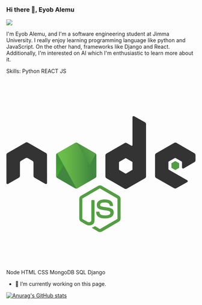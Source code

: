 ### Hi there 👋, Eyob Alemu
![](https://arturssmirnovs.github.io/github-profile-readme-generator/images/banner.png)

I'm Eyob Alemu, and I'm a software engineering student at Jimma University. I really enjoy learning programming language like python and JavaScript. On the other hand, frameworks like Django and React. Additionally, I'm interested on AI which I'm enthusiastic to learn more about it.

Skills: 
Python 
REACT 
 JS

<?xml version="1.0" encoding="UTF-8" standalone="no"?>
<!-- Uploaded to: SVG Repo, www.svgrepo.com, Generator: SVG Repo Mixer Tools -->
<svg width="800px" height="800px" viewBox="0 -99 512 512" version="1.1" xmlns="http://www.w3.org/2000/svg" xmlns:xlink="http://www.w3.org/1999/xlink" preserveAspectRatio="xMidYMid">
    <defs>
        <linearGradient x1="68.1884411%" y1="17.4868311%" x2="27.8226935%" y2="89.7551419%" id="linearGradient-1">
            <stop stop-color="#41873F" offset="0%">

</stop>
            <stop stop-color="#418B3D" offset="32.88%">

</stop>
            <stop stop-color="#419637" offset="63.52%">

</stop>
            <stop stop-color="#3FA92D" offset="93.19%">

</stop>
            <stop stop-color="#3FAE2A" offset="100%">

</stop>
        </linearGradient>
        <path id="path-2" d="M57.903386,1.84920993 C56.0541761,0.809029345 53.8582393,0.809029345 52.0090293,1.84920993 L3.351693,29.9340858 C1.50248307,30.9742664 0.462302483,32.9390519 0.462302483,35.0194131 L0.462302483,91.3047404 C0.462302483,93.3851016 1.61805869,95.3498871 3.351693,96.3900677 L52.0090293,124.474944 C53.8582393,125.515124 56.0541761,125.515124 57.903386,124.474944 L106.560722,96.3900677 C108.409932,95.3498871 109.450113,93.3851016 109.450113,91.3047404 L109.450113,35.0194131 C109.450113,32.9390519 108.294357,30.9742664 106.560722,29.9340858 L57.903386,1.84920993 L57.903386,1.84920993 Z">

</path>
        <linearGradient x1="43.2765472%" y1="55.168777%" x2="159.245277%" y2="-18.3061379%" id="linearGradient-4">
            <stop stop-color="#41873F" offset="13.76%">

</stop>
            <stop stop-color="#54A044" offset="40.32%">

</stop>
            <stop stop-color="#66B848" offset="71.36%">

</stop>
            <stop stop-color="#6CC04A" offset="90.81%">

</stop>
        </linearGradient>
        <linearGradient x1="-4413.77%" y1="13.43%" x2="5327.93%" y2="13.43%" id="linearGradient-5">
            <stop stop-color="#6CC04A" offset="9.191646%">

</stop>
            <stop stop-color="#66B848" offset="28.64%">

</stop>
            <stop stop-color="#54A044" offset="59.68%">

</stop>
            <stop stop-color="#41873F" offset="86.24%">

</stop>
        </linearGradient>
        <linearGradient x1="-4.38880435%" y1="49.9972065%" x2="101.499239%" y2="49.9972065%" id="linearGradient-6">
            <stop stop-color="#6CC04A" offset="9.191646%">

</stop>
            <stop stop-color="#66B848" offset="28.64%">

</stop>
            <stop stop-color="#54A044" offset="59.68%">

</stop>
            <stop stop-color="#41873F" offset="86.24%">

</stop>
        </linearGradient>
        <linearGradient x1="-9713.77%" y1="36.21%" x2="27.93%" y2="36.21%" id="linearGradient-7">
            <stop stop-color="#6CC04A" offset="9.191646%">

</stop>
            <stop stop-color="#66B848" offset="28.64%">

</stop>
            <stop stop-color="#54A044" offset="59.68%">

</stop>
            <stop stop-color="#41873F" offset="86.24%">

</stop>
        </linearGradient>
        <linearGradient x1="-103.860714%" y1="50.2754209%" x2="100.796849%" y2="50.2754209%" id="linearGradient-8">
            <stop stop-color="#6CC04A" offset="9.191646%">

</stop>
            <stop stop-color="#66B848" offset="28.64%">

</stop>
            <stop stop-color="#54A044" offset="59.68%">

</stop>
            <stop stop-color="#41873F" offset="86.24%">

</stop>
        </linearGradient>
        <linearGradient x1="130.613025%" y1="-211.06936%" x2="4.39327731%" y2="201.605387%" id="linearGradient-9">
            <stop stop-color="#41873F" offset="0%">

</stop>
            <stop stop-color="#418B3D" offset="32.88%">

</stop>
            <stop stop-color="#419637" offset="63.52%">

</stop>
            <stop stop-color="#3FA92D" offset="93.19%">

</stop>
            <stop stop-color="#3FAE2A" offset="100%">

</stop>
        </linearGradient>
    </defs>
	<g fill="none">
		<path d="M253.110609,313.094357 C251.376975,313.094357 249.758916,312.632054 248.256433,311.823025 L232.884876,302.692551 C230.573363,301.421219 231.72912,300.958916 232.422573,300.727765 C235.543115,299.687585 236.120993,299.456433 239.357111,297.607223 C239.703837,297.376072 240.16614,297.491648 240.512867,297.722799 L252.30158,304.772912 C252.763883,305.004063 253.341761,305.004063 253.688488,304.772912 L299.80316,278.074944 C300.265463,277.843792 300.496614,277.38149 300.496614,276.803612 L300.496614,223.523251 C300.496614,222.945372 300.265463,222.48307 299.80316,222.251919 L253.688488,195.669526 C253.226185,195.438375 252.648307,195.438375 252.30158,195.669526 L206.186907,222.251919 C205.724605,222.48307 205.493454,223.060948 205.493454,223.523251 L205.493454,276.803612 C205.493454,277.265914 205.724605,277.843792 206.186907,278.074944 L218.78465,285.356208 C225.603612,288.823476 229.87991,284.77833 229.87991,280.733183 L229.87991,228.146275 C229.87991,227.452822 230.457788,226.759368 231.266817,226.759368 L237.161174,226.759368 C237.854628,226.759368 238.548081,227.337246 238.548081,228.146275 L238.548081,280.733183 C238.548081,289.863657 233.57833,295.180135 224.910158,295.180135 C222.251919,295.180135 220.171558,295.180135 214.277201,292.290745 L202.141761,285.356208 C199.136795,283.622573 197.287585,280.386456 197.287585,276.919187 L197.287585,223.638826 C197.287585,220.171558 199.136795,216.93544 202.141761,215.201806 L248.256433,188.503837 C251.145824,186.885779 255.075395,186.885779 257.964786,188.503837 L304.079458,215.201806 C307.084424,216.93544 308.933634,220.171558 308.933634,223.638826 L308.933634,276.919187 C308.933634,280.386456 307.084424,283.622573 304.079458,285.356208 L257.964786,312.054176 C256.462302,312.74763 254.728668,313.094357 253.110609,313.094357 Z M267.326411,276.456885 C247.100677,276.456885 242.939955,267.210835 242.939955,259.351693 C242.939955,258.658239 243.517833,257.964786 244.326862,257.964786 L250.336795,257.964786 C251.030248,257.964786 251.608126,258.427088 251.608126,259.120542 C252.532731,265.24605 255.190971,268.251016 267.441986,268.251016 C277.150339,268.251016 281.311061,266.055079 281.311061,260.854176 C281.311061,257.84921 280.155305,255.653273 265.014898,254.15079 C252.417156,252.879458 244.558014,250.105643 244.558014,240.050564 C244.558014,230.688939 252.417156,225.141309 265.592777,225.141309 C280.386456,225.141309 287.66772,230.226637 288.592325,241.321896 C288.592325,241.668623 288.476749,242.01535 288.245598,242.362077 C288.014447,242.593228 287.66772,242.824379 287.320993,242.824379 L281.311061,242.824379 C280.733183,242.824379 280.155305,242.362077 280.039729,241.784199 C278.652822,235.42754 275.069977,233.347178 265.592777,233.347178 C254.959819,233.347178 253.688488,237.045598 253.688488,239.819413 C253.688488,243.171106 255.190971,244.211287 269.522348,246.060497 C283.738149,247.909707 290.441535,250.567946 290.441535,260.507449 C290.325959,270.678104 282.004515,276.456885 267.326411,276.456885 Z" fill="#539E43">

</path>
		<path d="M110.027991,104.711512 C110.027991,102.631151 108.872235,100.666366 107.023025,99.6261851 L58.0189616,71.4257336 C57.2099323,70.9634312 56.2853273,70.7322799 55.3607223,70.6167043 L54.8984199,70.6167043 C53.9738149,70.6167043 53.0492099,70.9634312 52.2401806,71.4257336 L3.23611738,99.6261851 C1.38690745,100.666366 0.231151242,102.631151 0.231151242,104.711512 L0.346726862,180.52912 C0.346726862,181.5693 0.924604966,182.609481 1.84920993,183.071783 C2.7738149,183.649661 3.92957111,183.649661 4.73860045,183.071783 L33.8636569,166.428894 C35.7128668,165.388713 36.868623,163.423928 36.868623,161.343567 L36.868623,125.861851 C36.868623,123.78149 38.0243792,121.816704 39.8735892,120.776524 L52.2401806,113.610835 C53.1647856,113.032957 54.2049661,112.801806 55.2451467,112.801806 C56.2853273,112.801806 57.3255079,113.032957 58.1345372,113.610835 L70.5011287,120.776524 C72.3503386,121.816704 73.5060948,123.78149 73.5060948,125.861851 L73.5060948,161.343567 C73.5060948,163.423928 74.661851,165.388713 76.5110609,166.428894 L105.636117,183.071783 C106.560722,183.649661 107.716479,183.649661 108.641084,183.071783 C109.565688,182.609481 110.143567,181.5693 110.143567,180.52912 L110.027991,104.711512 L110.027991,104.711512 Z" fill="#333333">

</path>
		<path d="M345.571106,0.346726862 C344.646501,-0.115575621 343.490745,-0.115575621 342.681716,0.346726862 C341.757111,0.924604966 341.179233,1.84920993 341.179233,2.88939052 L341.179233,78.013544 C341.179233,78.7069977 340.832506,79.4004515 340.139052,79.862754 C339.445598,80.2094808 338.752144,80.2094808 338.058691,79.862754 L325.807675,72.8126411 C323.958465,71.7724605 321.762528,71.7724605 319.913318,72.8126411 L270.909255,101.128668 C269.060045,102.168849 267.904289,104.133634 267.904289,106.213995 L267.904289,162.730474 C267.904289,164.810835 269.060045,166.775621 270.909255,167.815801 L319.913318,196.131828 C321.762528,197.172009 323.958465,197.172009 325.807675,196.131828 L374.811738,167.815801 C376.660948,166.775621 377.816704,164.810835 377.816704,162.730474 L377.816704,21.8437923 C377.816704,19.6478555 376.660948,17.68307 374.811738,16.6428894 L345.571106,0.346726862 L345.571106,0.346726862 Z M341.063657,144.122799 C341.063657,144.700677 340.832506,145.16298 340.370203,145.394131 L323.611738,155.102483 C323.149436,155.333634 322.571558,155.333634 322.109255,155.102483 L305.35079,145.394131 C304.888488,145.16298 304.657336,144.585102 304.657336,144.122799 L304.657336,124.706095 C304.657336,124.128217 304.888488,123.665914 305.35079,123.434763 L322.109255,113.726411 C322.571558,113.49526 323.149436,113.49526 323.611738,113.726411 L340.370203,123.434763 C340.832506,123.665914 341.063657,124.243792 341.063657,124.706095 L341.063657,144.122799 L341.063657,144.122799 Z" fill="#333333">

</path>
		<g transform="translate(401.047404, 70.501129)">
			<path d="M107.600903,53.7426637 C109.450113,52.7024831 110.490293,50.7376975 110.490293,48.6573363 L110.490293,34.9038375 C110.490293,32.8234763 109.334537,30.8586907 107.600903,29.8185102 L58.9435666,1.61805869 C57.0943567,0.577878104 54.8984199,0.577878104 53.0492099,1.61805869 L4.04514673,29.9340858 C2.19593679,30.9742664 1.04018059,32.9390519 1.04018059,35.0194131 L1.04018059,91.5358916 C1.04018059,93.6162528 2.19593679,95.5810384 4.04514673,96.621219 L52.7024831,124.359368 C54.551693,125.399549 56.7476298,125.399549 58.4812641,124.359368 L87.9530474,107.94763 C88.8776524,107.485327 89.4555305,106.445147 89.4555305,105.404966 C89.4555305,104.364786 88.8776524,103.324605 87.9530474,102.862302 L38.717833,74.5462754 C37.793228,73.9683973 37.2153499,73.0437923 37.2153499,72.0036117 L37.2153499,54.3205418 C37.2153499,53.2803612 37.793228,52.2401806 38.717833,51.7778781 L54.0893905,42.9941309 C55.0139955,42.4162528 56.1697517,42.4162528 57.0943567,42.9941309 L72.4659142,51.7778781 C73.3905192,52.3557562 73.9683973,53.2803612 73.9683973,54.3205418 L73.9683973,68.1896163 C73.9683973,69.2297968 74.5462754,70.2699774 75.4708804,70.7322799 C76.3954853,71.310158 77.5512415,71.310158 78.4758465,70.7322799 L107.600903,53.7426637 L107.600903,53.7426637 Z" fill="#333333">

</path>
			<path d="M55.2451467,51.0844244 C55.5918736,50.8532731 56.0541761,50.8532731 56.4009029,51.0844244 L65.7625282,56.5164786 C66.1092551,56.7476298 66.3404063,57.0943567 66.3404063,57.5566591 L66.3404063,68.4207675 C66.3404063,68.88307 66.1092551,69.2297968 65.7625282,69.4609481 L56.4009029,74.8930023 C56.0541761,75.1241535 55.5918736,75.1241535 55.2451467,74.8930023 L45.8835214,69.4609481 C45.5367946,69.2297968 45.3056433,68.88307 45.3056433,68.4207675 L45.3056433,57.5566591 C45.3056433,57.0943567 45.5367946,56.7476298 45.8835214,56.5164786 L55.2451467,51.0844244 L55.2451467,51.0844244 Z" fill="#539E43">

</path>
		</g>
		<g transform="translate(134.067720, 70.501129)">
			<mask id="mask-3" fill="white">
				<use xlink:href="#path-2">

</use>
			</mask>
			<use fill="url(#linearGradient-1)" xlink:href="#path-2">

</use>
			<g mask="url(#mask-3)">
				<path d="M51.8934537,1.84920993 L3.12054176,29.9340858 C1.27133183,30.9742664 0,32.9390519 0,35.0194131 L0,91.3047404 C0,92.6916479 0.577878104,93.9629797 1.50248307,95.0031603 L56.2853273,1.15575621 C54.8984199,0.924604966 53.2803612,1.04018059 51.8934537,1.84920993 L51.8934537,1.84920993 Z">

</path>
				<path d="M56.6320542,125.052822 C57.0943567,124.937246 57.5566591,124.706095 58.0189616,124.474944 L106.791874,96.3900677 C108.641084,95.3498871 109.79684,93.3851016 109.79684,91.3047404 L109.79684,35.0194131 C109.79684,33.51693 109.103386,32.014447 108.063205,30.9742664 L56.6320542,125.052822 L56.6320542,125.052822 Z">

</path>
				<path d="M106.676298,29.9340858 L57.7878104,1.84920993 C57.3255079,1.61805869 56.7476298,1.38690745 56.2853273,1.27133183 L1.50248307,95.1187359 C1.96478555,95.696614 2.54266366,96.1589165 3.12054176,96.5056433 L52.0090293,124.590519 C53.3959368,125.399549 55.0139955,125.6307 56.5164786,125.168397 L107.94763,31.089842 C107.600903,30.6275395 107.1386,30.2808126 106.676298,29.9340858 L106.676298,29.9340858 Z" fill="url(#linearGradient-4)">

</path>
			</g>
			<g mask="url(#mask-3)">
				<g transform="translate(0.000000, -9.246050)">
					<path d="M109.79684,100.55079 L109.79684,44.2654628 C109.79684,42.1851016 108.525508,40.220316 106.676298,39.1801354 L57.7878104,11.0952596 C57.2099323,10.7485327 56.6320542,10.5173815 55.9386005,10.4018059 L109.450113,101.822122 C109.681264,101.475395 109.79684,101.013093 109.79684,100.55079 L109.79684,100.55079 Z" fill="none">

</path>
					<path d="M3.12054176,39.1801354 C1.27133183,40.220316 0,42.1851016 0,44.2654628 L0,100.55079 C0,102.631151 1.38690745,104.595937 3.12054176,105.636117 L52.0090293,133.720993 C53.1647856,134.414447 54.4361174,134.645598 55.8230248,134.414447 L3.46726862,39.0645598 L3.12054176,39.1801354 L3.12054176,39.1801354 Z" fill="none">

</path>
					<path fill="url(#linearGradient-5)" fill-rule="evenodd" d="M50.3909707,0.809029345 L49.6975169,1.15575621 L50.6221219,1.15575621 L50.3909707,0.809029345 Z">

</path>
					<path d="M106.791874,105.636117 C108.178781,104.827088 109.218962,103.440181 109.681264,101.937698 L56.0541761,10.4018059 C54.6672686,10.1706546 53.1647856,10.2862302 51.8934537,11.0952596 L3.351693,39.0645598 L55.7074492,134.530023 C56.4009029,134.414447 57.2099323,134.183296 57.903386,133.836569 L106.791874,105.636117 L106.791874,105.636117 Z" fill="url(#linearGradient-6)" fill-rule="evenodd">

</path>
					<path fill="url(#linearGradient-7)" fill-rule="evenodd" d="M111.299323,104.711512 L110.952596,104.133634 L110.952596,104.942664 L111.299323,104.711512 Z">

</path>
					<path d="M106.791874,105.636117 L58.0189616,133.720993 C57.3255079,134.06772 56.6320542,134.298871 55.8230248,134.414447 L56.7476298,136.148081 L110.83702,104.827088 L110.83702,104.133634 L109.450113,101.822122 C109.218962,103.440181 108.178781,104.827088 106.791874,105.636117 L106.791874,105.636117 Z" fill="url(#linearGradient-8)" fill-rule="evenodd">

</path>
					<path d="M106.791874,105.636117 L58.0189616,133.720993 C57.3255079,134.06772 56.6320542,134.298871 55.8230248,134.414447 L56.7476298,136.148081 L110.83702,104.827088 L110.83702,104.133634 L109.450113,101.822122 C109.218962,103.440181 108.178781,104.827088 106.791874,105.636117 L106.791874,105.636117 Z" fill="url(#linearGradient-9)" fill-rule="evenodd">

</path>
				</g>
			</g>
		</g>
	</g>
</svg> Node
 HTML
  CSS
  MongoDB
  SQL
  Django

- 🔭 I’m currently working on this page. 






[![Anurag's GitHub stats](https://github-readme-stats.vercel.app/api?username=Warrior-jo12)](https://github.com/anuraghazra/github-readme-stats)

